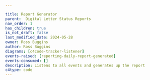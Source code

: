 ```yaml
---

title: Report Generator
parent:  Digital Letter Status Reports
nav_order: 1
has_children: true
is_not_draft: false
last_modified_date: 2024-05-28
owner: Ross Buggins
author: Ross Buggins
diagrams: [c4code-tracker-listener]
events-raised: [reporting-daily-report-generated]
events-consumed: []
description: Listens to all events and generates up the report
c4type: code
---
```

